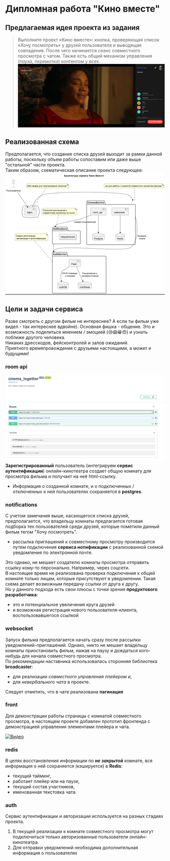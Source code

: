 # Дипломная работа "Кино вместе"

## Предлагаемая идея проекта из задания
> Выполните проект «Кино вместе»: кнопка, проверяющая список «Хочу посмотреть» 
у друзей пользователя и выводящая совпадения. 
После чего начинается сеанс совместного просмотра с чатом. 
Также есть общий механизм управления (_пауза, перемотка_) контентом у всех.
![img.png](img.png)


## Реализованная схема
Предполагается, что создание списка друзей выходит за рамки данной работы, 
поскольку объем работы сопоставим или даже выше "остальной" части проекта.  
Таким образом, схематическая описание проекта следующее:  
![img_1.png](img_1.png)

## Цели и задачи сервиса
Разве смотреть с другом фильм не интереснее? А если ты фильм уже видел - так интереснее вдвойне).
Основная фишка - общение. Это и возможность поделиться мнением / эмоцией (😢😱😁😍)
и узнать поближе другого человека.  
Никаких дресскодов, фейсконтролей и залов ожиданий.  
Приятного времяпровождения с друзьями настоящими, а может и будущими!

### room api
![room.png](room.jpg)
**Зарегистрированный** пользователь (интегрируем **сервис аутентификации**) 
онлайн-кинотеатра создает общую комнату для просмотра фильма и получает на неё html-ссылку. 
  - Информация о созданной комнате, и о подключенных / отключенных к ней
  пользователях сохраняется в **postgres**.


### notifications
С учетом замечания выше, касающегося списка друзей, предполагается, 
что владельцу комнаты предлагается готовая подборка тех пользователей
среди друзей, которые пометили данный фильм тегом "Хочу посмотреть".  
  - рассылка приглашений к совместному просмотру производится путем подключения 
**сервиса нотификации** с реализованной схемой уведомления по электронной почте.  

Это однако, не мешает создателю комнаты просмотра отправить ссылку кому-то персонально.
Например, через соцсети.  
В настоящее время не реализована проверка подключения к общей комнате только лицам, 
которые присутствуют в уведомлении. 
Такая схема делает возможным передачу ссылки от друга к другу.  
Но у данного подхода есть свои плюсы с точки зрения **продуктового разработчика**:
- это и потенциальное увеличения круга друзей
- и возможная регистрация нового пользователя-клиента, воспользовавшегося ссылкой

### websocket  
Запуск фильма предполагается начать сразу после рассылки уведомлений-приглашений.
Однако, никто не мешает владельцу комнаты приостановить фильм, нажав на паузу
и дождаться кого-нибудь для начала совместного просмотра.  
По рекомендации наставника использовалась сторонняя библиотека **broadcaster**:
  - для реализации _совместного управления плейером_ и,
  - для _невербального чата_ в проекте.

Следует отметить, что в чате реализована **пагинация**
 


### front
Для демонстрации работы страницы с комнатой совместного просмотра, в настоящем проекте
добавлен прототип фронтенда с демонстрацией управления элементами плейера и чата.

[![Видео](https://img.youtube.com/vi/VIDEO_ID/0.jpg)](https://www.youtube.com/watch?v=dLK4VygTwNg)

###  redis
В целях восстановления информации по **_не закрытой_** комнате, вся информация о ней
сохраняется (кэшируется) в **Redis**:
- текущий тайминг, 
- работает плейер или на паузе,
- текущий состав участников, 
- именованная текстовка чата.

### auth
Сервис аутентификации и авторизации используется на разных стадиях проекта.
1. В текущей реализации к комнате совместного просмотра могут подключиться только
авторизованные пользователи онлайн-кинотеатра.
2. Для отправки уведомлений необходима дополнительная информация о пользователях

